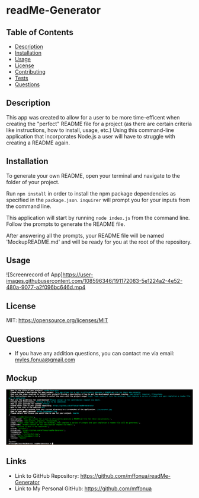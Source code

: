 # **readMe-Generator**

## Table of Contents
- [Description](#Description)
- [Installation](#Installation)
- [Usage](#Usage)
- [License](#License)
- [Contributing](#Contributing)
- [Tests](#Tests)
- [Questions](#Questions)


## Description 
 This app was created to allow for a user to be more time-efficent when creating the "perfect" README file for a project (as there are certain criteria like instructions, how to install, usage, etc.) Using this command-line application that incorporates Node.js a user will have to struggle with creating a README again.




## Installation
To generate your own README, open your terminal and navigate to the folder of your project.

Run `npm install` in order to install the npm package dependencies as specified in the `package.json`. `inquirer` will prompt you for your inputs from the command line. 

This application will start by running `node index.js` from the command line. Follow the prompts to generate the README file. 

After answering all the prompts, your README file will be named 'MockupREADME.md' and will be ready for you at the root of the repository. 

## Usage
 ![Screenrecord of App]https://user-images.githubusercontent.com/108596346/191172083-5e1224a2-4e52-480a-9077-a2f096bc646d.mp4

 ## License
 MIT: https://opensource.org/licenses/MIT

 ## Questions
* If you have any addition questions, you can contact me via email: myles.fonua@gmail.com


## Mockup
![Screenshot of terminal](./screenshot.jpg)

## Links
* Link to GitHub Repository: https://github.com/mffonua/readMe-Generator
* Link to My Personal GitHub: https://github.com/mffonua  